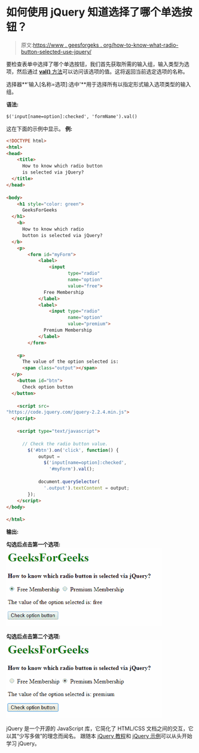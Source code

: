 # 如何使用 jQuery 知道选择了哪个单选按钮？

> 原文:[https://www . geesforgeks . org/how-to-know-what-radio-button-selected-use-jquery/](https://www.geeksforgeeks.org/how-to-know-which-radio-button-is-selected-using-jquery/)

要检查表单中选择了哪个单选按钮，我们首先获取所需的输入组，输入类型为选项，然后通过 [**val()** 方法](https://www.geeksforgeeks.org/jquery-val-with-examples/)可以访问该选项的值。这将返回当前选定选项的名称。

选择器**'输入[名称=选项]:选中'**用于选择所有以指定形式输入选项类型的输入组。

**语法:**

```html
$('input[name=option]:checked', 'formName').val()
```

这在下面的示例中显示。
**例:**

```html
<!DOCTYPE html>
<html>
<head>
    <title>
      How to know which radio button
      is selected via jQuery?
  </title>
</head>

<body>
    <h1 style="color: green">
      GeeksForGeeks
  </h1>
    <b>
      How to know which radio 
      button is selected via jQuery?
  </b>
    <p>
        <form id="myForm">
            <label>
                <input 
                       type="radio"
                       name="option" 
                       value="free">
              Free Membership
            </label>
            <label>
                <input type="radio" 
                       name="option" 
                       value="premium">
              Premium Membership
            </label>
        </form>

    <p>
      The value of the option selected is: 
      <span class="output"></span>
  </p>
    <button id="btn">
      Check option button
  </button>

    <script src=
"https://code.jquery.com/jquery-2.2.4.min.js">
  </script>

    <script type="text/javascript">

      // Check the radio button value.
        $('#btn').on('click', function() {
            output = 
              $('input[name=option]:checked',
                '#myForm').val();

            document.querySelector(
              '.output').textContent = output;
        });
    </script>
</body>

</html>
```

**输出:**

**勾选后点击第一个选项:**
![check-free](img/1216d7e7b0fdad3ce7c215a21f5e66b3.png)

**勾选后点击第二个选项:**
![check-premium](img/4c6b4787d8cdd4b7b59c88e0c64b9d7e.png)

jQuery 是一个开源的 JavaScript 库，它简化了 HTML/CSS 文档之间的交互，它以其“少写多做”的理念而闻名。
跟随本 [jQuery 教程](https://www.geeksforgeeks.org/jquery-tutorials/)和 [jQuery 示例](https://www.geeksforgeeks.org/jquery-examples/)可以从头开始学习 jQuery。